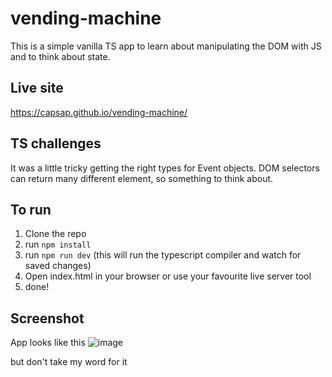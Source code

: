 # vending-machine
This is a simple vanilla TS app to learn about manipulating the DOM with JS and to think about state.
## Live site
https://capsap.github.io/vending-machine/


## TS challenges
It was a little tricky getting the right types for Event objects. DOM selectors can return many different element, so something to think about. 


## To run
1. Clone the repo
2. run ```npm install```
3. run ```npm run dev``` (this will run the typescript compiler and watch for saved changes)
4. Open index.html in your browser or use your favourite live server tool
5. done!

## Screenshot
App looks like this
![image](https://github.com/CapSap/vending-machine/assets/23469082/7cff8762-fe92-4962-8364-3cb3c3c155fb)

but don't take my word for it


